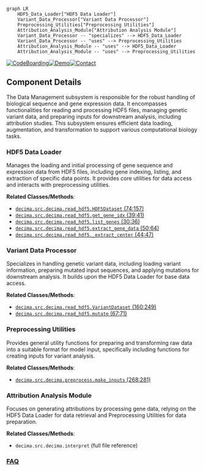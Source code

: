 ```mermaid
graph LR
    HDF5_Data_Loader["HDF5 Data Loader"]
    Variant_Data_Processor["Variant Data Processor"]
    Preprocessing_Utilities["Preprocessing Utilities"]
    Attribution_Analysis_Module["Attribution Analysis Module"]
    Variant_Data_Processor -- "specializes" --> HDF5_Data_Loader
    Variant_Data_Processor -- "uses" --> Preprocessing_Utilities
    Attribution_Analysis_Module -- "uses" --> HDF5_Data_Loader
    Attribution_Analysis_Module -- "uses" --> Preprocessing_Utilities
```
[![CodeBoarding](https://img.shields.io/badge/Generated%20by-CodeBoarding-9cf?style=flat-square)](https://github.com/CodeBoarding/GeneratedOnBoardings)[![Demo](https://img.shields.io/badge/Try%20our-Demo-blue?style=flat-square)](https://www.codeboarding.org/demo)[![Contact](https://img.shields.io/badge/Contact%20us%20-%20contact@codeboarding.org-lightgrey?style=flat-square)](mailto:contact@codeboarding.org)

## Component Details

The Data Management subsystem is responsible for the robust handling of biological sequence and gene expression data. It encompasses functionalities for reading and processing HDF5 files, managing genetic variant data, and preparing inputs for downstream analysis, including attribution studies. This subsystem ensures efficient data loading, augmentation, and transformation to support various computational biology tasks.

### HDF5 Data Loader
Manages the loading and initial processing of gene sequence and expression data from HDF5 files, including gene indexing, listing, and extraction of specific data points. It provides core utilities for data access and interacts with preprocessing utilities.


**Related Classes/Methods**:

- <a href="https://github.com/Genentech/decima/blob/master/src/decima/read_hdf5.py#L74-L157" target="_blank" rel="noopener noreferrer">`decima.src.decima.read_hdf5.HDF5Dataset` (74:157)</a>
- <a href="https://github.com/Genentech/decima/blob/master/src/decima/read_hdf5.py#L39-L41" target="_blank" rel="noopener noreferrer">`decima.src.decima.read_hdf5.get_gene_idx` (39:41)</a>
- <a href="https://github.com/Genentech/decima/blob/master/src/decima/read_hdf5.py#L30-L36" target="_blank" rel="noopener noreferrer">`decima.src.decima.read_hdf5.list_genes` (30:36)</a>
- <a href="https://github.com/Genentech/decima/blob/master/src/decima/read_hdf5.py#L50-L64" target="_blank" rel="noopener noreferrer">`decima.src.decima.read_hdf5.extract_gene_data` (50:64)</a>
- <a href="https://github.com/Genentech/decima/blob/master/src/decima/read_hdf5.py#L44-L47" target="_blank" rel="noopener noreferrer">`decima.src.decima.read_hdf5._extract_center` (44:47)</a>


### Variant Data Processor
Specializes in handling genetic variant data, including loading variant information, preparing mutated input sequences, and applying mutations for downstream analysis. It builds upon the HDF5 Data Loader for base data access.


**Related Classes/Methods**:

- <a href="https://github.com/Genentech/decima/blob/master/src/decima/read_hdf5.py#L160-L249" target="_blank" rel="noopener noreferrer">`decima.src.decima.read_hdf5.VariantDataset` (160:249)</a>
- <a href="https://github.com/Genentech/decima/blob/master/src/decima/read_hdf5.py#L67-L71" target="_blank" rel="noopener noreferrer">`decima.src.decima.read_hdf5.mutate` (67:71)</a>


### Preprocessing Utilities
Provides general utility functions for preparing and transforming raw data into a suitable format for model input, specifically including functions for creating inputs for variant analysis.


**Related Classes/Methods**:

- <a href="https://github.com/Genentech/decima/blob/master/src/decima/preprocess.py#L268-L281" target="_blank" rel="noopener noreferrer">`decima.src.decima.preprocess.make_inputs` (268:281)</a>


### Attribution Analysis Module
Focuses on generating attributions by processing gene data, relying on the HDF5 Data Loader for data retrieval and Preprocessing Utilities for data preparation.


**Related Classes/Methods**:

- `decima.src.decima.interpret` (full file reference)




### [FAQ](https://github.com/CodeBoarding/GeneratedOnBoardings/tree/main?tab=readme-ov-file#faq)